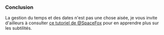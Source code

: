 ### Conclusion

La gestion du temps et des dates n'est pas une chose aisée, je vous invite d'ailleurs à consulter [ce tutoriel de @SpaceFox](https://zestedesavoir.com/tutoriels/3843/dates-durees-et-horloges-en-informatique/) pour en apprendre plus sur les subtilités.
